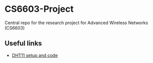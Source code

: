 # CS6603-Project

Central repo for the research project for Advanced Wireless Networks (CS6603)

## Useful links

- [DHT11 setup and code](https://www.youtube.com/watch?v=GsG1OClojOk)
